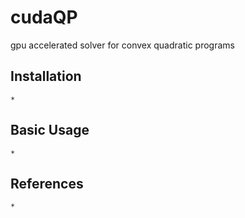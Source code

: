 # cudaQP
gpu accelerated solver for convex quadratic programs

## Installation
```
*
```

## Basic Usage
```
*
```

## References
```
*
```

